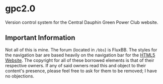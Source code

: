 gpc2.0
======

Version control system for the Central Dauphin Green Power Club website.

## Important Information
Not all of this is mine. The forum (located in `/bbs`) is FluxBB. The styles for the navigation bar are based heavily on the navigation bar for the [HTML5 Website](http://www.w3.org/html/logo). The copyright for all of these borrowed elements is that of their respective owners. If any of said owners read this and object to their content's presence, please feel free to ask for them to be removed; I have no objections.